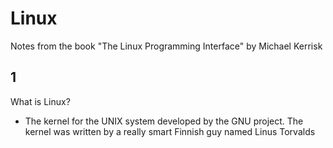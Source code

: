 # Linux

Notes from the book "The Linux Programming Interface" by Michael Kerrisk

## 1
What is Linux?
* The kernel for the UNIX system developed by the GNU project. The kernel was written by a really smart Finnish guy named Linus Torvalds
